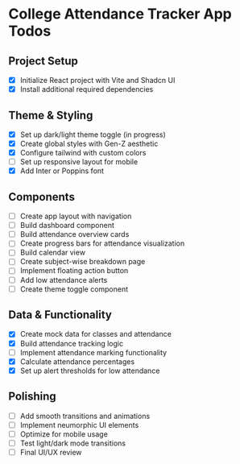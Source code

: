 # College Attendance Tracker App Todos

## Project Setup
- [x] Initialize React project with Vite and Shadcn UI
- [x] Install additional required dependencies

## Theme & Styling
- [x] Set up dark/light theme toggle (in progress)
- [x] Create global styles with Gen-Z aesthetic
- [x] Configure tailwind with custom colors
- [ ] Set up responsive layout for mobile
- [x] Add Inter or Poppins font

## Components
- [ ] Create app layout with navigation
- [ ] Build dashboard component
- [ ] Build attendance overview cards
- [ ] Create progress bars for attendance visualization
- [ ] Build calendar view
- [ ] Create subject-wise breakdown page
- [ ] Implement floating action button
- [ ] Add low attendance alerts
- [ ] Create theme toggle component

## Data & Functionality
- [x] Create mock data for classes and attendance
- [x] Build attendance tracking logic
- [ ] Implement attendance marking functionality
- [x] Calculate attendance percentages
- [x] Set up alert thresholds for low attendance

## Polishing
- [ ] Add smooth transitions and animations
- [ ] Implement neumorphic UI elements
- [ ] Optimize for mobile usage
- [ ] Test light/dark mode transitions
- [ ] Final UI/UX review

